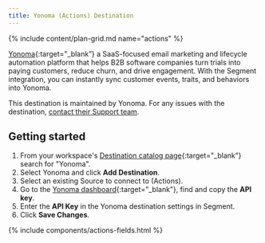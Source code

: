 ```yaml
---
title: Yonoma (Actions) Destination
---
```


{% include content/plan-grid.md name="actions" %}

[Yonoma](https://yonoma.io/?utm_source=segmentio&utm_medium=docs&utm_campaign=partners){:target="_blank”} a SaaS-focused email marketing and lifecycle automation platform that helps B2B software companies turn trials into paying customers, reduce churn, and drive engagement. With the Segment integration, you can instantly sync customer events, traits, and behaviors into Yonoma.

This destination is maintained by Yonoma. For any issues with the destination, [contact their Support team](mailto:support@yonoma.io).

## Getting started

1. From your workspace's [Destination catalog page](https://app.segment.com/goto-my-workspace/destinations/catalog){:target="_blank”} search for "Yonoma".
2. Select Yonoma and click **Add Destination**.
3. Select an existing Source to connect to <Yonoma> (Actions).
4. Go to the [Yonoma dashboard](https://app.yonoma.io/settings/apikey){:target="_blank"}, find and copy the **API key**.
5. Enter the **API Key** in the Yonoma destination settings in Segment.
6. Click **Save Changes**.

{% include components/actions-fields.html %}

